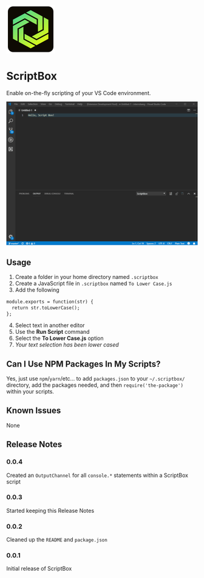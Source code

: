 ![ScriptBox](documentation/logo-128.png)

# ScriptBox

Enable on-the-fly scripting of your VS Code environment.

![ScriptBox in action](documentation/demo.gif)

## Usage

1. Create a folder in your home directory named `.scriptbox`
2. Create a JavaScript file in `.scriptbox` named `To Lower Case.js`
3. Add the following

```
module.exports = function(str) {
  return str.toLowerCase();
};
```

4. Select text in another editor
5. Use the **Run Script** command
6. Select the **To Lower Case.js** option
7. _Your text selection has been lower cased_

## Can I Use NPM Packages In My Scripts?

Yes, just use `npm`/`yarn`/etc... to add `packages.json` to your `~/.scriptbox/` directory, add the packages needed, and then `require('the-package')` within your scripts.

## Known Issues

None

## Release Notes

### 0.0.4

Created an `OutputChannel` for all `console.*` statements within a ScriptBox script

### 0.0.3

Started keeping this Release Notes

### 0.0.2

Cleaned up the `README` and `package.json`

### 0.0.1

Initial release of ScriptBox

